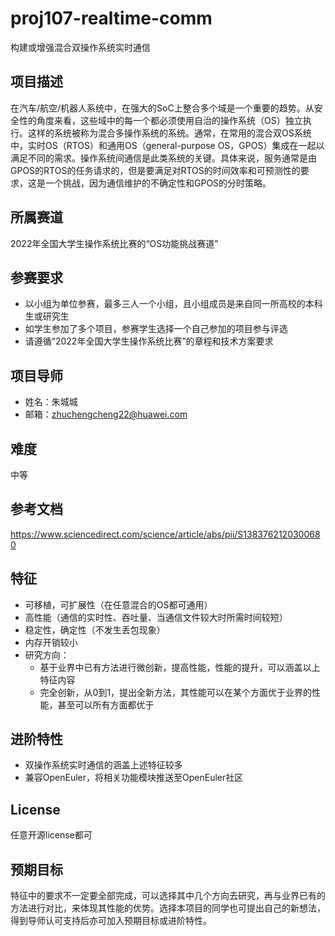 # proj107-realtime-comm

构建或增强混合双操作系统实时通信

## 项目描述

在汽车/航空/机器人系统中，在强大的SoC上整合多个域是一个重要的趋势。从安全性的角度来看，这些域中的每一个都必须使用自治的操作系统（OS）独立执行。这样的系统被称为混合多操作系统的系统。通常，在常用的混合双OS系统中，实时OS（RTOS）和通用OS（general-purpose OS，GPOS）集成在一起以满足不同的需求。操作系统间通信是此类系统的关键。具体来说，服务通常是由GPOS的RTOS的任务请求的，但是要满足对RTOS的时间效率和可预测性的要求，这是一个挑战，因为通信维护的不确定性和GPOS的分时策略。

## 所属赛道

2022年全国大学生操作系统比赛的“OS功能挑战赛道”

## 参赛要求

- 以小组为单位参赛，最多三人一个小组，且小组成员是来自同一所高校的本科生或研究生
- 如学生参加了多个项目，参赛学生选择一个自己参加的项目参与评选
- 请遵循“2022年全国大学生操作系统比赛”的章程和技术方案要求


## 项目导师

- 姓名：朱城城
- 邮箱：zhuchengcheng22@huawei.com

## 难度

中等

## 参考文档

https://www.sciencedirect.com/science/article/abs/pii/S1383762120300680

## 特征

- 可移植，可扩展性（在任意混合的OS都可通用）
- 高性能（通信的实时性、吞吐量、当通信文件较大时所需时间较短）
- 稳定性，确定性（不发生丢包现象）
- 内存开销较小
- 研究方向：
  - 基于业界中已有方法进行微创新，提高性能，性能的提升，可以涵盖以上特征内容
  - 完全创新，从0到1，提出全新方法，其性能可以在某个方面优于业界的性能，甚至可以所有方面都优于

## 进阶特性

- 双操作系统实时通信的涵盖上述特征较多
- 兼容OpenEuler，将相关功能模块推送至OpenEuler社区

## License

任意开源license都可

## 预期目标

特征中的要求不一定要全部完成，可以选择其中几个方向去研究，再与业界已有的方法进行对比，来体现其性能的优势。选择本项目的同学也可提出自己的新想法，得到导师认可支持后亦可加入预期目标或进阶特性。

